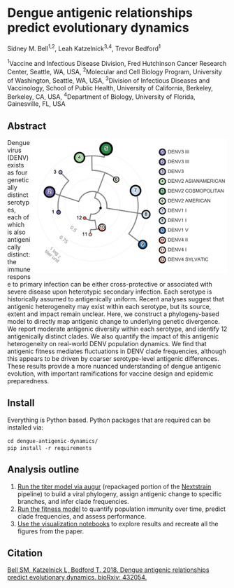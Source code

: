 # Dengue antigenic relationships predict evolutionary dynamics

Sidney M. Bell<sup>1,2</sup>, Leah Katzelnick<sup>3,4</sup>, Trevor Bedford<sup>1</sup>

<sup>1</sup>Vaccine and Infectious Disease Division, Fred Hutchinson Cancer Research Center, Seattle, WA, USA, <sup>2</sup>Molecular and Cell Biology Program, University of Washington, Seattle, WA, USA, <sup>3</sup>Division of Infectious Diseases and Vaccinology, School of Public Health, University of California, Berkeley, Berkeley, CA, USA, <sup>4</sup>Department of Biology, University of Florida, Gainesville, FL, USA

## Abstract

<img align="right" width="450" src="figures/png/antigenic_tree.png">

Dengue virus (DENV) exists as four genetically distinct serotypes, each of which is also antigenically distinct: the immune response to primary infection can be either cross-protective or associated with severe disease upon heterotypic secondary infection.
Each serotype is historically assumed to antigenically uniform.
Recent analyses suggest that antigenic heterogeneity may exist within each serotype, but its source, extent and impact remain unclear.
Here, we construct a phylogeny-based model to directly map antigenic change to underlying genetic divergence.
We report moderate antigenic diversity within each serotype, and identify 12 antigenically distinct clades.
We also quantify the impact of this antigenic heterogeneity on real-world DENV population dynamics.
We find that antigenic fitness mediates fluctuations in DENV clade frequencies, although this appears to be driven by coarser serotype-level antigenic differences.
These results provide a more nuanced understanding of dengue antigenic evolution, with important ramifications for vaccine design and epidemic preparedness.

## Install

Everything is Python based. Python packages that are required can be installed via:
```
cd dengue-antigenic-dynamics/
pip install -r requirements
```

## Analysis outline

1. [Run the titer model via augur](titer_model/) (repackaged portion of the [Nextstrain](www.nextstrain.org/dengue) pipeline) to build a viral phylogeny, assign antigenic change to specific branches, and infer clade frequencies.  
2. [Run the fitness model](fitness_model/) to quantify population immunity over time, predict clade frequencies, and assess performance.  
3. [Use the visualization notebooks](figures/) to explore results and recreate all the figures from the paper.

## Citation

[Bell SM, Katzelnick L, Bedford T. 2018. Dengue antigenic relationships predict evolutionary dynamics. bioRxiv: 432054.](http://dx.doi.org/10.1101/432054)
